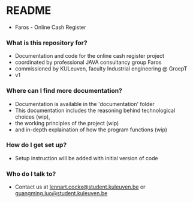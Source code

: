 # README #

* Faros - Online Cash Register

### What is this repository for? ###

* Documentation and code for the online cash register project 
* coordinated by professional JAVA consultancy group Faros
* commissioned by KULeuven, faculty Industrial engineering @ GroepT
* v1


### Where can I find more documentation? ###

* Documentation is available in the 'documentation' folder
* This documentation includes the reasoning behind technological choices (wip),
* the working principles of the project (wip)
* and in-depth explaination of how the program functions (wip)


### How do I get set up? ###

* Setup instruction will be added with initial version of code


### Who do I talk to? ###

* Contact us at lennart.cockx@student.kuleuven.be or guangming.luo@student.kuleuven.be